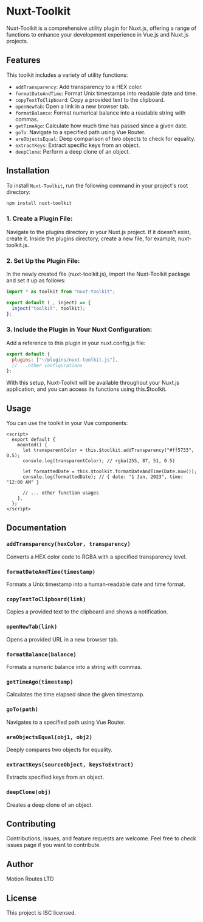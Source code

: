# Nuxt-Toolkit

Nuxt-Toolkit is a comprehensive utility plugin for Nuxt.js, offering a range of functions to enhance your development experience in Vue.js and Nuxt.js projects.

## Features

This toolkit includes a variety of utility functions:

- `addTransparency`: Add transparency to a HEX color.
- `formatDateAndTime`: Format Unix timestamps into readable date and time.
- `copyTextToClipboard`: Copy a provided text to the clipboard.
- `openNewTab`: Open a link in a new browser tab.
- `formatBalance`: Format numerical balance into a readable string with commas.
- `getTimeAgo`: Calculate how much time has passed since a given date.
- `goTo`: Navigate to a specified path using Vue Router.
- `areObjectsEqual`: Deep comparison of two objects to check for equality.
- `extractKeys`: Extract specific keys from an object.
- `deepClone`: Perform a deep clone of an object.

## Installation

To install `Nuxt-Toolkit`, run the following command in your project's root directory:

```bash
npm install nuxt-toolkit
```

### 1. Create a Plugin File:

Navigate to the plugins directory in your Nuxt.js project. If it doesn't exist, create it.
Inside the plugins directory, create a new file, for example, nuxt-toolkit.js.

### 2. Set Up the Plugin File:

In the newly created file (nuxt-toolkit.js), import the Nuxt-Toolkit package and set it up as follows:

```js
import * as toolkit from "nuxt-toolkit";

export default (_, inject) => {
  inject("toolkit", toolkit);
};
```

### 3. Include the Plugin in Your Nuxt Configuration:

Add a reference to this plugin in your nuxt.config.js file:

```js
export default {
  plugins: ["~/plugins/nuxt-toolkit.js"],
  // ...other configurations
};
```

With this setup, Nuxt-Toolkit will be available throughout your Nuxt.js application, and you can access its functions using this.$toolkit.

## Usage

You can use the toolkit in your Vue components:

```vue
<script>
  export default {
    mounted() {
      let transparentColor = this.$toolkit.addTransparency("#ff5733", 0.5);
      console.log(transparentColor); // rgba(255, 87, 51, 0.5)

      let formattedDate = this.$toolkit.formatDateAndTime(Date.now());
      console.log(formattedDate); // { date: "1 Jan, 2023", time: "12:00 AM" }

      // ... other function usages
    },
  };
</script>
```

## Documentation

### `addTransparency(hexColor, transparency)`

Converts a HEX color code to RGBA with a specified transparency level.

### `formatDateAndTime(timestamp)`

Formats a Unix timestamp into a human-readable date and time format.

### `copyTextToClipboard(link)`

Copies a provided text to the clipboard and shows a notification.

### `openNewTab(link)`

Opens a provided URL in a new browser tab.

### `formatBalance(balance)`

Formats a numeric balance into a string with commas.

### `getTimeAgo(timestamp)`

Calculates the time elapsed since the given timestamp.

### `goTo(path)`

Navigates to a specified path using Vue Router.

### `areObjectsEqual(obj1, obj2)`

Deeply compares two objects for equality.

### `extractKeys(sourceObject, keysToExtract)`

Extracts specified keys from an object.

### `deepClone(obj)`

Creates a deep clone of an object.

## Contributing

Contributions, issues, and feature requests are welcome. Feel free to check issues page if you want to contribute.

## Author

Motion Routes LTD

## License

This project is ISC licensed.
